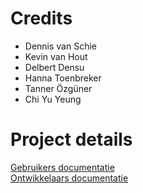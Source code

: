 # Credits

* Dennis van Schie
* Kevin van Hout
* Delbert Densu
* Hanna Toenbreker
* Tanner Özgüner
* Chi Yu Yeung

# Project details
[Gebruikers documentatie](./gebruikers_documentatie.md)<br>
[Ontwikkelaars documentatie](./ontwikkelaars-documentatie.md)
